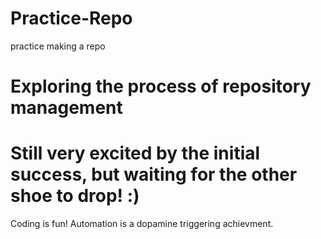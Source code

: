 # Practice-Repo
practice making a repo
# Exploring the process of repository management
# Still very excited by the initial success, but waiting for the other shoe to drop! :)
Coding is fun!  Automation is a dopamine triggering achievment.
